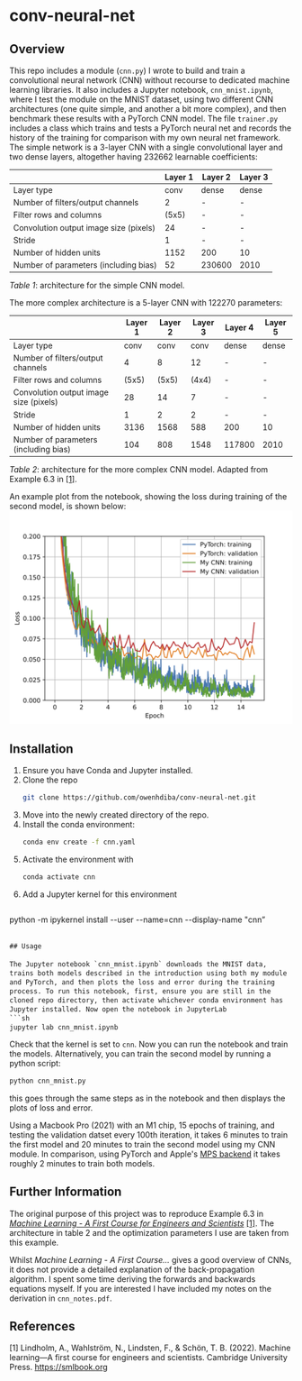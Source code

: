 # conv-neural-net

## Overview
This repo includes a module (`cnn.py`) I wrote to build and train a convolutional neural network (CNN) without recourse to dedicated machine learning libraries. It also includes a Jupyter notebook, `cnn_mnist.ipynb`, where I test the module on the MNIST dataset, using two different CNN architectures (one quite simple, and another a bit more complex), and then benchmark these results with a PyTorch CNN model. The file `trainer.py` includes a class which trains and tests a PyTorch neural net and records the history of the training for comparison with my own neural net framework. The simple network is a 3-layer CNN with a single convolutional layer and two dense layers, altogether having 232662 learnable coefficients:

|                                 |Layer 1|Layer 2|Layer 3|
|---------------------------------|-------|-------|-------|
|Layer type                       | conv  |dense  | dense |
|Number of filters/output channels|      2|      -|      -|
|Filter rows and columns          |  (5x5)|      -|      -|
|Convolution output image size (pixels)| 24|      -|      -|
|Stride                           |      1|      -|      -|
|Number of hidden units           |   1152|    200|     10|
|Number of parameters  (including bias)            |52   |230600    |2010|

_Table 1_: architecture for the simple CNN model.

The more complex architecture is a 5-layer CNN with 122270 parameters:

|                                 |Layer 1|Layer 2|Layer 3|Layer 4|Layer 5|
|---------------------------------|-------|-------|-------|-------|-------|
|Layer type                       | conv  | conv  | conv  |dense  | dense |
|Number of filters/output channels|      4|      8|     12|      -|      -|
|Filter rows and columns          |  (5x5)|  (5x5)|  (4x4)|      -|      -|
|Convolution output image size (pixels)| 28|    14 |    7  |      -|      -|
|Stride                           |      1|      2|      2|      -|      -|
|Number of hidden units           |   3136|   1568|    588|    200|     10|
|Number of parameters  (including bias)            |104    |808    |1548   | 117800|   2010|

_Table 2_: architecture for the more complex CNN model. Adapted from Example 6.3 in [[1]](#References).

An example plot from the notebook, showing the loss during training of the second model, is shown below:
![_Figure 1_: Loss of the CNN during training.](/example_loss.png)

## Installation
1. Ensure you have Conda and Jupyter installed.
2. Clone the repo
   ```sh
   git clone https://github.com/owenhdiba/conv-neural-net.git
   ```
3. Move into the newly created directory of the repo. 
4. Install the conda environment:
   ```sh
   conda env create -f cnn.yaml
   ```
5. Activate the environment with 
   ```sh
   conda activate cnn
   ```
 6. Add a Jupyter kernel for this environment
 	```sh
   python -m ipykernel install --user --name=cnn --display-name "cnn”
   ```
	
## Usage 

The Jupyter notebook `cnn_mnist.ipynb` downloads the MNIST data, trains both models described in the introduction using both my module and PyTorch, and then plots the loss and error during the training process. To run this notebook, first, ensure you are still in the cloned repo directory, then activate whichever conda environment has Jupyter installed. Now open the notebook in JupyterLab
```sh
jupyter lab cnn_mnist.ipynb
```
Check that the kernel is set to `cnn`. Now you can run the notebook and train the models. Alternatively, you can train the second model by running a python script:
```sh
python cnn_mnist.py
```
this goes through the same steps as in the notebook and then displays the plots of loss and error.

Using a Macbook Pro (2021) with an M1 chip, 15 epochs of training, and testing the validation datset every 100th iteration, it takes 6 minutes to train the first model and 20 minutes to train the second model using my CNN module. In comparison, using PyTorch and Apple's [MPS backend](https://developer.apple.com/metal/pytorch/) it takes roughly 2 minutes to train both models.

## Further Information

The original purpose of this project was to reproduce Example 6.3 in [_Machine Learning - A First Course for Engineers and Scientists_](http://smlbook.org) [[1]](#References). The architecture in table 2 and the optimization parameters I use are  taken from this example. 

Whilst _Machine Learning - A First Course..._ gives a good overview of CNNs,  it does not provide a detailed explanation of the back-propagation algorithm. I spent some time deriving the forwards and backwards equations myself. If you are interested I have included my notes on the derivation in `cnn_notes.pdf`.

## References

[1] Lindholm, A., Wahlström, N., Lindsten, F., & Schön, T. B. (2022). Machine learning—A first course for engineers and scientists. Cambridge University Press. https://smlbook.org

